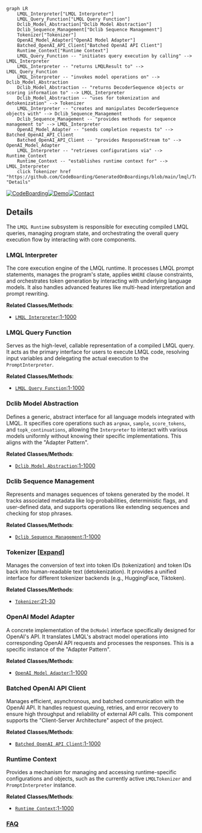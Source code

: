 ```mermaid
graph LR
    LMQL_Interpreter["LMQL Interpreter"]
    LMQL_Query_Function["LMQL Query Function"]
    Dclib_Model_Abstraction["Dclib Model Abstraction"]
    Dclib_Sequence_Management["Dclib Sequence Management"]
    Tokenizer["Tokenizer"]
    OpenAI_Model_Adapter["OpenAI Model Adapter"]
    Batched_OpenAI_API_Client["Batched OpenAI API Client"]
    Runtime_Context["Runtime Context"]
    LMQL_Query_Function -- "initiates query execution by calling" --> LMQL_Interpreter
    LMQL_Interpreter -- "returns LMQLResult to" --> LMQL_Query_Function
    LMQL_Interpreter -- "invokes model operations on" --> Dclib_Model_Abstraction
    Dclib_Model_Abstraction -- "returns DecoderSequence objects or scoring information to" --> LMQL_Interpreter
    Dclib_Model_Abstraction -- "uses for tokenization and detokenization" --> Tokenizer
    LMQL_Interpreter -- "creates and manipulates DecoderSequence objects with" --> Dclib_Sequence_Management
    Dclib_Sequence_Management -- "provides methods for sequence management to" --> LMQL_Interpreter
    OpenAI_Model_Adapter -- "sends completion requests to" --> Batched_OpenAI_API_Client
    Batched_OpenAI_API_Client -- "provides ResponseStream to" --> OpenAI_Model_Adapter
    LMQL_Interpreter -- "retrieves configurations via" --> Runtime_Context
    Runtime_Context -- "establishes runtime context for" --> LMQL_Interpreter
    click Tokenizer href "https://github.com/CodeBoarding/GeneratedOnBoardings/blob/main/lmql/Tokenizer.md" "Details"
```

[![CodeBoarding](https://img.shields.io/badge/Generated%20by-CodeBoarding-9cf?style=flat-square)](https://github.com/CodeBoarding/CodeBoarding)[![Demo](https://img.shields.io/badge/Try%20our-Demo-blue?style=flat-square)](https://www.codeboarding.org/demo)[![Contact](https://img.shields.io/badge/Contact%20us%20-%20contact@codeboarding.org-lightgrey?style=flat-square)](mailto:contact@codeboarding.org)

## Details

The `LMQL Runtime` subsystem is responsible for executing compiled LMQL queries, managing program state, and orchestrating the overall query execution flow by interacting with core components.

### LMQL Interpreter
The core execution engine of the LMQL runtime. It processes LMQL prompt statements, manages the program's state, applies `WHERE` clause constraints, and orchestrates token generation by interacting with underlying language models. It also handles advanced features like multi-head interpretation and prompt rewriting.


**Related Classes/Methods**:

- <a href="https://github.com/eth-sri/lmql/blob/main/src/lmql/runtime/interpreter.py#L1-L1000" target="_blank" rel="noopener noreferrer">`LMQL Interpreter`:1-1000</a>


### LMQL Query Function
Serves as the high-level, callable representation of a compiled LMQL query. It acts as the primary interface for users to execute LMQL code, resolving input variables and delegating the actual execution to the `PromptInterpreter`.


**Related Classes/Methods**:

- <a href="https://github.com/eth-sri/lmql/blob/main/src/lmql/runtime/lmql_runtime.py#L1-L1000" target="_blank" rel="noopener noreferrer">`LMQL Query Function`:1-1000</a>


### Dclib Model Abstraction
Defines a generic, abstract interface for all language models integrated with LMQL. It specifies core operations such as `argmax`, `sample`, `score_tokens`, and `topk_continuations`, allowing the `Interpreter` to interact with various models uniformly without knowing their specific implementations. This aligns with the "Adapter Pattern".


**Related Classes/Methods**:

- <a href="https://github.com/eth-sri/lmql/blob/main/src/lmql/runtime/dclib/dclib_model.py#L1-L1000" target="_blank" rel="noopener noreferrer">`Dclib Model Abstraction`:1-1000</a>


### Dclib Sequence Management
Represents and manages sequences of tokens generated by the model. It tracks associated metadata like log-probabilities, deterministic flags, and user-defined data, and supports operations like extending sequences and checking for stop phrases.


**Related Classes/Methods**:

- <a href="https://github.com/eth-sri/lmql/blob/main/src/lmql/runtime/dclib/dclib_seq.py#L1-L1000" target="_blank" rel="noopener noreferrer">`Dclib Sequence Management`:1-1000</a>


### Tokenizer [[Expand]](./Tokenizer.md)
Manages the conversion of text into token IDs (tokenization) and token IDs back into human-readable text (detokenization). It provides a unified interface for different tokenizer backends (e.g., HuggingFace, Tiktoken).


**Related Classes/Methods**:

- <a href="https://github.com/eth-sri/lmql/blob/main/src/lmql/runtime/context.py#L21-L30" target="_blank" rel="noopener noreferrer">`Tokenizer`:21-30</a>


### OpenAI Model Adapter
A concrete implementation of the `DcModel` interface specifically designed for OpenAI's API. It translates LMQL's abstract model operations into corresponding OpenAI API requests and processes the responses. This is a specific instance of the "Adapter Pattern".


**Related Classes/Methods**:

- <a href="https://github.com/eth-sri/lmql/blob/main/src/lmql/runtime/openai_integration.py#L1-L1000" target="_blank" rel="noopener noreferrer">`OpenAI Model Adapter`:1-1000</a>


### Batched OpenAI API Client
Manages efficient, asynchronous, and batched communication with the OpenAI API. It handles request queuing, retries, and error recovery to ensure high throughput and reliability of external API calls. This component supports the "Client-Server Architecture" aspect of the project.


**Related Classes/Methods**:

- <a href="https://github.com/eth-sri/lmql/blob/main/src/lmql/runtime/bopenai/batched_openai.py#L1-L1000" target="_blank" rel="noopener noreferrer">`Batched OpenAI API Client`:1-1000</a>


### Runtime Context
Provides a mechanism for managing and accessing runtime-specific configurations and objects, such as the currently active `LMQLTokenizer` and `PromptInterpreter` instance.


**Related Classes/Methods**:

- <a href="https://github.com/eth-sri/lmql/blob/main/src/lmql/runtime/context.py#L1-L1000" target="_blank" rel="noopener noreferrer">`Runtime Context`:1-1000</a>




### [FAQ](https://github.com/CodeBoarding/GeneratedOnBoardings/tree/main?tab=readme-ov-file#faq)